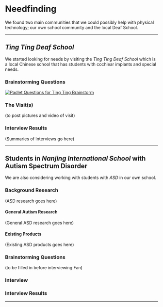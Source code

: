 # Needfinding
We found two main communities that we could possibly help with physical technology; our own school community and the local Deaf School.




***




## _Ting Ting Deaf School_
We started looking for needs by visiting the _Ting Ting Deaf School_ which is a local Chinese school that has students with cochlear implants and special needs.


### Brainstorming Questions
[ ![Padlet Questions for Ting Ting Brainstorm](https://luigi-pizzolito.github.io/PI/misc_img/padlet-tbr3xu1ahfnn.png) ](https://padlet.com/nikmadalinski/projectinventquestions)


### The Visit(s)
(to post pictures and video of visit)


### Interview Results
(Summaries of Interviews go here)




***




## Students in _Nanjing International School_ with Autism Spectrum Disorder
We are also considering working with students with _ASD_ in our own school.


### Background Research
(ASD research goes here)


#### General Autism Research
(General ASD research goes here)


#### Existing Products
(Existing ASD products goes here)


### Brainstorming Questions
(to be filled in before interviewing Fan)


### Interview


### Interview Results





***